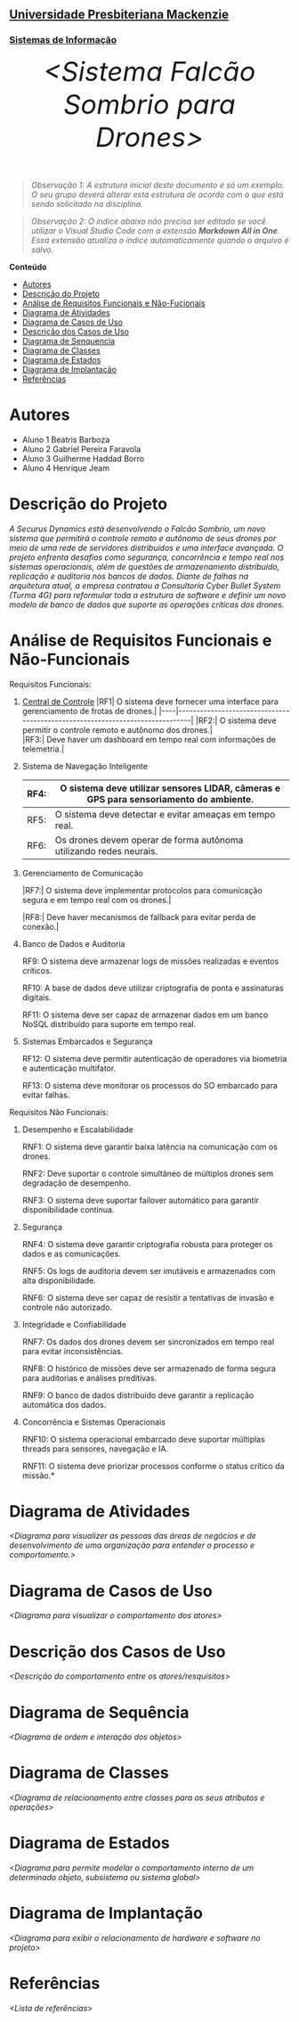 <h2><a href= "https://www.mackenzie.br">Universidade Presbiteriana Mackenzie</a></h2>
<h3><a href= "https://www.mackenzie.br/graduacao/sao-paulo-higienopolis/sistemas-de-informacao">Sistemas de Informação</a></h3>


<font size="+12"><center>
*&lt;Sistema Falcão Sombrio para Drones&gt;*
</center></font>

>*Observação 1: A estrutura inicial deste documento é só um exemplo. O seu grupo deverá alterar esta estrutura de acordo com o que está sendo solicitado na disciplina.*

>*Observação 2: O índice abaixo não precisa ser editado se você utilizar o Visual Studio Code com a extensão **Markdown All in One**. Essa extensão atualiza o índice automaticamente quando o arquivo é salvo.*

**Conteúdo**

- [Autores](#nome-alunos)
- [Descrição do Projeto](#introdução-do-projeto)
- [Análise de Requisitos Funcionais e Não-Fucionais](#descrição-dos-requisitos)
- [Diagrama de Atividades](#diagrama-de-atividades) 
- [Diagrama de Casos de Uso](#diagrama-de-comportamento-atores)
- [Descrição dos Casos de Uso](#descrição-das-funcões)
- [Diagrama de Senquencia](#diagrama-de-ordem-interações)
- [Diagrama de Classes](#diagrama-orientado-objetos)
- [Diagrama de Estados](#diagrama-estrutura-componente)
- [Diagrama de Implantação](#diagrama-de-hardware-software)
- [Referências](#referências)


# Autores

* Aluno 1 Beatris Barboza
* Aluno 2 Gabriel Pereira Faravola
* Aluno 3 Guilherme Haddad Borro
* Aluno 4 Henrique Jeam

# Descrição do Projeto

*A Securus Dynamics está desenvolvendo o Falcão Sombrio, um novo sistema que permitirá o controle remoto e autônomo de seus drones por meio de uma rede de servidores distribuídos e uma interface avançada. O projeto enfrenta desafios como segurança, concorrência e tempo real nos sistemas operacionais, além de questões de armazenamento distribuído, replicação e auditoria nos bancos de dados. Diante de falhas na arquitetura atual, a empresa contratou a Consultoria Cyber Bullet System (Turma 4G) para reformular toda a estrutura de software e definir um novo modelo de banco de dados que suporte as operações críticas dos drones.*

# Análise de Requisitos Funcionais e Não-Funcionais
Requisitos Funcionais:

1. <ins>Central de Controle</ins>
    |RF1| O sistema deve fornecer uma interface para gerenciamento de frotas de drones.|
    |----|------------------------------------------------------------------------------|
    |RF2:| O sistema deve permitir o controle remoto e autônomo dos drones.|                             
    |RF3:| Deve haver um dashboard em tempo real com informações de telemetria.|

3. Sistema de Navegação Inteligente

   |RF4:| O sistema deve utilizar sensores LIDAR, câmeras e GPS para sensoriamento do ambiente.|
   |----|-|
   |RF5:| O sistema deve detectar e evitar ameaças em tempo real.|
   |RF6:| Os drones devem operar de forma autônoma utilizando redes neurais.|

4. Gerenciamento de Comunicação

    |RF7:| O sistema deve implementar protocolos para comunicação segura e em tempo real com os drones.|

    |RF8:| Deve haver mecanismos de fallback para evitar perda de conexão.|

5. Banco de Dados e Auditoria

    RF9: O sistema deve armazenar logs de missões realizadas e eventos críticos.

    RF10: A base de dados deve utilizar criptografia de ponta e assinaturas digitais.

    RF11: O sistema deve ser capaz de armazenar dados em um banco NoSQL distribuído para suporte em tempo real.

6. Sistemas Embarcados e Segurança

    RF12: O sistema deve permitir autenticação de operadores via biometria e autenticação multifator.

    RF13: O sistema deve monitorar os processos do SO embarcado para evitar falhas.

Requisitos Não Funcionais:

1. Desempenho e Escalabilidade

    RNF1: O sistema deve garantir baixa latência na comunicação com os drones.

    RNF2: Deve suportar o controle simultâneo de múltiplos drones sem degradação de desempenho.

    RNF3: O sistema deve suportar failover automático para garantir disponibilidade contínua.

2. Segurança

    RNF4: O sistema deve garantir criptografia robusta para proteger os dados e as comunicações.

    RNF5: Os logs de auditoria devem ser imutáveis e armazenados com alta disponibilidade.

    RNF6: O sistema deve ser capaz de resistir a tentativas de invasão e controle não autorizado.

3. Integridade e Confiabilidade

    RNF7: Os dados dos drones devem ser sincronizados em tempo real para evitar inconsistências.

    RNF8: O histórico de missões deve ser armazenado de forma segura para auditorias e análises preditivas.

    RNF9: O banco de dados distribuído deve garantir a replicação automática dos dados.

4. Concorrência e Sistemas Operacionais

    RNF10: O sistema operacional embarcado deve suportar múltiplas threads para sensores, navegação e IA.

    RNF11: O sistema deve priorizar processos conforme o status crítico da missão.*

# Diagrama de Atividades

*&lt;Diagrama para visualizer as pessoas das áreas de negócios e de desenvolvimento de uma organização para entender o processo e comportamento.&gt;*

# Diagrama de Casos de Uso

*&lt;Diagrama para visualizar o comportamento dos atores&gt;*

# Descrição dos Casos de Uso

*&lt;Descrição do comportamento entre os atores/resquisitos&gt;*

# Diagrama de Sequência

*&lt;Diagrama de ordem e interação dos objetos&gt;*

# Diagrama de Classes

*&lt;Diagrama de relacionamento entre classes para os seus atributos e operações&gt;*

# Diagrama de Estados

*&lt;Diagrama para permite modelar o comportamento interno de um determinado objeto, subsistema ou sistema global&gt;*

# Diagrama de Implantação

*&lt;Diagrama para exibir o relacionamento de hardware e software no projeto&gt;*

# Referências

*&lt;Lista de referências&gt;*
